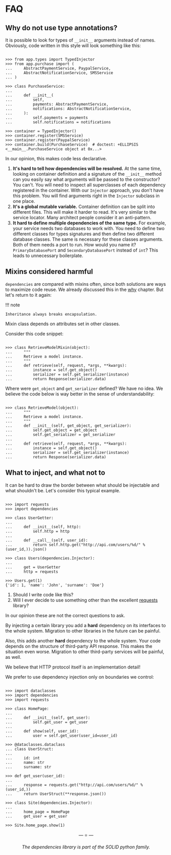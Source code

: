# FAQ

## Why do not use type annotations?

It is possible to look for types of `__init__` arguments instead of names.
Obviously, code written in this style will look something like this:

```pycon

>>> from app.types import TypedInjector
>>> from app.purchase import (
...     AbstractPaymentService, PaypalService,
...     AbstractNotificationService, SMSService
... )

>>> class PurchaseService:
...
...     def __init__(
...         self,
...         payments: AbstractPaymentService,
...         notifications: AbstractNotificationService,
...     ):
...         self.payments = payments
...         self.notifications = notifications

>>> container = TypedInjector()
>>> container.register(SMSService)
>>> container.register(PaypalService)
>>> container.build(PurchaseService)  # doctest: +ELLIPSIS
<__main__.PurchaseService object at 0x...>

```

In our opinion, this makes code less declarative.

1. **It's hard to tell how dependencies will be resolved.** At the same time,
   looking on container definition and a signature of the `__init__` method can
   you easily say what arguments will be passed to the constructor? You can't.
   You will need to inspect all superclasses of each dependency registered in
   the container. With our `Injector` approach, you don't have this problem. You
   will find arguments right in the `Injector` subclass in one place.
2. **It's a global mutable variable.** Container definition can be split into
   different files. This will make it harder to read. It's very similar to the
   service locator. Many architect people consider it an anti-pattern.
3. **It hard to define multiple dependencies of the same type.** For example,
   your service needs two databases to work with. You need to define two
   different classes for types signatures and then define two different database
   classes. The same is necessary for these classes arguments. Both of them
   needs a port to run. How would you name it? `PrimaryDatabasePort` and
   `SecondaryDatabasePort` instead of `int`? This leads to unnecessary
   boilerplate.

## Mixins considered harmful

`dependencies` are compared with mixins often, since both solutions are ways to
maximize code reuse. We already discussed this in the [why](why.md#mixins)
chapter. But let's return to it again:

!!! note

    Inheritance always breaks encapsulation.

Mixin class depends on attributes set in other classes.

Consider this code snippet:

```pycon

>>> class RetrieveModelMixin(object):
...     """
...     Retrieve a model instance.
...     """
...     def retrieve(self, request, *args, **kwargs):
...         instance = self.get_object()
...         serializer = self.get_serializer(instance)
...         return Response(serializer.data)

```

Where were `get_object` and `get_serializer` defined? We have no idea. We
believe the code below is way better in the sense of understandability:

```pycon

>>> class RetrieveModel(object):
...     """
...     Retrieve a model instance.
...     """
...     def __init__(self, get_object, get_serializer):
...         self.get_object = get_object
...         self.get_serializer = get_serializer
...
...     def retrieve(self, request, *args, **kwargs):
...         instance = self.get_object()
...         serializer = self.get_serializer(instance)
...         return Response(serializer.data)

```

## What to inject, and what not to

It can be hard to draw the border between what should be injectable and what
shouldn't be. Let's consider this typical example.

```pycon

>>> import requests
>>> import dependencies

>>> class UserGetter:
...
...     def __init__(self, http):
...         self.http = http
...
...     def __call__(self, user_id):
...         return self.http.get("http://api.com/users/%d/" % (user_id,)).json()

>>> class Users(dependencies.Injector):
...
...     get = UserGetter
...     http = requests

>>> Users.get(1)
{'id': 1, 'name': 'John', 'surname': 'Doe'}

```

1. Should I write code like this?
2. Will I ever decide to use something other than the excellent
   [requests](http://docs.python-requests.org/) library?

In our opinion these are not the correct questions to ask.

By injecting a certain library you add a **hard** dependency on its interfaces
to the whole system. Migration to other libraries in the future can be painful.

Also, this adds another **hard** dependency to the whole system. Your code
depends on the structure of third-party API response. This makes the situation
even worse. Migration to other third-party services will be painful, as well.

We believe that HTTP protocol itself is an implementation detail!

We prefer to use dependency injection only on boundaries we control:

```pycon

>>> import dataclasses
>>> import dependencies
>>> import requests

>>> class HomePage:
...
...     def __init__(self, get_user):
...         self.get_user = get_user
...
...     def show(self, user_id):
...         user = self.get_user(user_id=user_id)

>>> @dataclasses.dataclass
... class UserStruct:
...
...     id: int
...     name: str
...     surname: str

>>> def get_user(user_id):
...
...     response = requests.get("http://api.com/users/%d/" % (user_id,))
...     return UserStruct(**response.json())

>>> class Site(dependencies.Injector):
...
...     home_page = HomePage
...     get_user = get_user

>>> Site.home_page.show(1)

```

<p align="center">&mdash; ⭐️ &mdash;</p>
<p align="center"><i>The dependencies library is part of the SOLID python family.</i></p>
